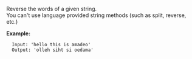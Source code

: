 Reverse the words of a given string.  
You can't use language provided string methods (such as split, reverse, etc.)

**Example:**

```
  Input: 'hello this is amadeo'
  Output: 'olleh siht si oedama'
```
